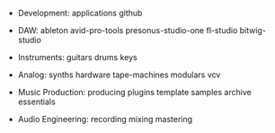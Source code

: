 
- Development:
    applications
    github

- DAW:
    ableton
    avid-pro-tools
    presonus-studio-one
    fl-studio
    bitwig-studio

- Instruments:
    guitars
    drums
    keys

- Analog:
    synths
    hardware
    tape-machines
    modulars
    vcv

- Music Production:
    producing
    plugins
    template
    samples
    archive
    essentials

- Audio Engineering:
    recording
    mixing
    mastering